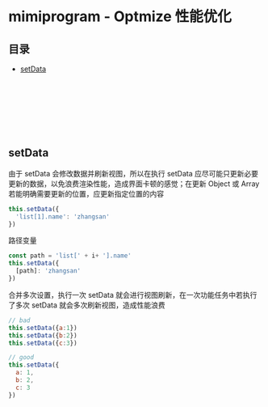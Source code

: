 # mimiprogram - Optmize 性能优化

## 目录
- [setData](#setData)


<br><br><br><br><br><br>

## setData

由于 setData 会修改数据并刷新视图，所以在执行 setData 应尽可能只更新必要更新的数据，以免浪费渲染性能，造成界面卡顿的感觉；在更新 Object 或 Array 若能明确需要更新的位置，应更新指定位置的内容

```js
this.setData({
  'list[1].name': 'zhangsan'
})
```

路径变量

```js
const path = 'list[' + i+ '].name'
this.setData({
  [path]: 'zhangsan'
})
```

合并多次设置，执行一次 setData 就会进行视图刷新，在一次功能任务中若执行了多次 setData 就会多次刷新视图，造成性能浪费

```js
// bad
this.setData({a:1})
this.setData({b:2})
this.setData({c:3})

// good
this.setData({
  a: 1,
  b: 2,
  c: 3
})
```
